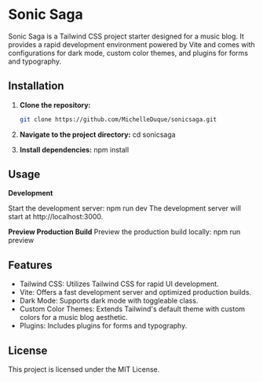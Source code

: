 # Sonic Saga

Sonic Saga is a Tailwind CSS project starter designed for a music blog. It provides a rapid development environment powered by Vite and comes with configurations for dark mode, custom color themes, and plugins for forms and typography.

## Installation

1. **Clone the repository:**

   ```bash
   git clone https://github.com/MichelleDuque/sonicsaga.git
2. **Navigate to the project directory:**
cd sonicsaga
3. **Install dependencies:**
npm install

## Usage
**Development**

Start the development server: npm run dev
The development server will start at http://localhost:3000.

**Preview Production Build**
Preview the production build locally: npm run preview

## Features
- Tailwind CSS: Utilizes Tailwind CSS for rapid UI development.
- Vite: Offers a fast development server and optimized production builds.
- Dark Mode: Supports dark mode with toggleable class.
- Custom Color Themes: Extends Tailwind's default theme with custom colors for a music blog aesthetic.
- Plugins: Includes plugins for forms and typography.

## License
This project is licensed under the MIT License.
